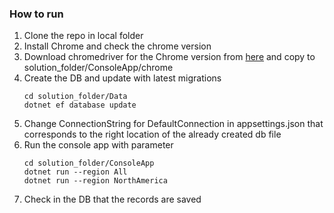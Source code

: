 ### How to run
1. Clone the repo in local folder
1. Install Chrome and check the chrome version
1. Download chromedriver for the Chrome version from [here](https://chromedriver.chromium.org/downloads) and copy to solution_folder/ConsoleApp/chrome
1. Create the DB and update with latest migrations
    ```console 
    cd solution_folder/Data
    dotnet ef database update
    ```
1. Change ConnectionString for DefaultConnection in appsettings.json that corresponds to the right location of the already created db file
1. Run the console app with parameter
    ```console 
    cd solution_folder/ConsoleApp
    dotnet run --region All
    dotnet run --region NorthAmerica
    ```
1. Check in the DB that the records are saved